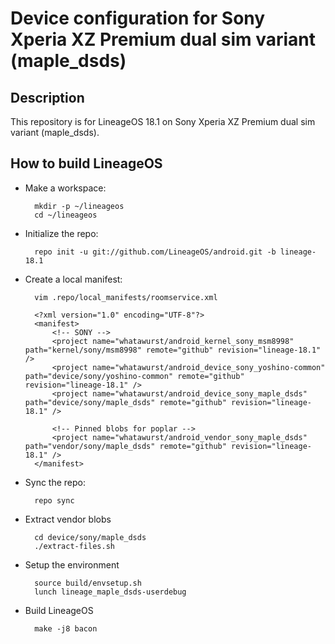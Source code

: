 Device configuration for Sony Xperia XZ Premium dual sim variant (maple_dsds)
========================================================

Description
-----------

This repository is for LineageOS 18.1 on Sony Xperia XZ Premium dual sim variant (maple_dsds).

How to build LineageOS
----------------------

* Make a workspace:

        mkdir -p ~/lineageos
        cd ~/lineageos

* Initialize the repo:

        repo init -u git://github.com/LineageOS/android.git -b lineage-18.1

* Create a local manifest:

        vim .repo/local_manifests/roomservice.xml

        <?xml version="1.0" encoding="UTF-8"?>
        <manifest>
            <!-- SONY -->
            <project name="whatawurst/android_kernel_sony_msm8998" path="kernel/sony/msm8998" remote="github" revision="lineage-18.1" />
            <project name="whatawurst/android_device_sony_yoshino-common" path="device/sony/yoshino-common" remote="github" revision="lineage-18.1" />
            <project name="whatawurst/android_device_sony_maple_dsds" path="device/sony/maple_dsds" remote="github" revision="lineage-18.1" />

            <!-- Pinned blobs for poplar -->
            <project name="whatawurst/android_vendor_sony_maple_dsds" path="vendor/sony/maple_dsds" remote="github" revision="lineage-18.1" />
        </manifest>

* Sync the repo:

        repo sync

* Extract vendor blobs

        cd device/sony/maple_dsds
        ./extract-files.sh

* Setup the environment

        source build/envsetup.sh
        lunch lineage_maple_dsds-userdebug

* Build LineageOS

        make -j8 bacon
